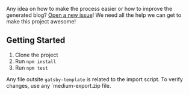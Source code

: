 Any idea on how to make the process easier or how to improve the generated blog? [Open a new issue](https://github.com/mathieudutour/medium-to-own-blog/issues/new)! We need all the help we can get to make this project awesome!

## Getting Started

1. Clone the project
2. Run `npm install`
3. Run `npm test`

Any file outsite `gatsby-template` is related to the import script. To verify changes, use any `medium-export.zip file.

